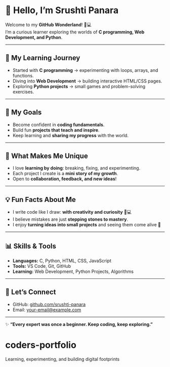 # 👋 Hello, I’m Srushti Panara

Welcome to my **GitHub Wonderland**! 🎨💻  
I’m a curious learner exploring the worlds of **C programming, Web Development, and Python**.  

---

## 🌱 My Learning Journey
- Started with **C programming** → experimenting with loops, arrays, and functions.  
- Diving into **Web Development** → building interactive HTML/CSS pages.  
- Exploring **Python projects** → small games and problem-solving exercises.  

---

## 🚀 My Goals
- Become confident in **coding fundamentals**.  
- Build fun **projects that teach and inspire**.  
- Keep learning and **sharing my progress** with the world.  

---

## 🎯 What Makes Me Unique
- I love **learning by doing**: breaking, fixing, and experimenting.  
- Each project I create is a **mini story of my growth**.  
- Open to **collaboration, feedback, and new ideas**!  

---

## 💡 Fun Facts About Me
- I write code like I draw: **with creativity and curiosity** 🎨💻  
- I believe mistakes are just **stepping stones to mastery**.  
- I enjoy **turning ideas into small projects** and seeing them come alive 🚀  

---

## 📊 Skills & Tools
- **Languages:** C, Python, HTML, CSS, JavaScript  
- **Tools:** VS Code, Git, GitHub  
- **Learning:** Web Development, Python Projects, Algorithms  

---

## 🌟 Let’s Connect
- GitHub: [github.com/srushti-panara](https://github.com/srushti-panara)  
- Email: your-email@example.com  

---

✨ **“Every expert was once a beginner. Keep coding, keep exploring.”**

# coders-portfolio
Learning, experimenting, and building digital footprints
